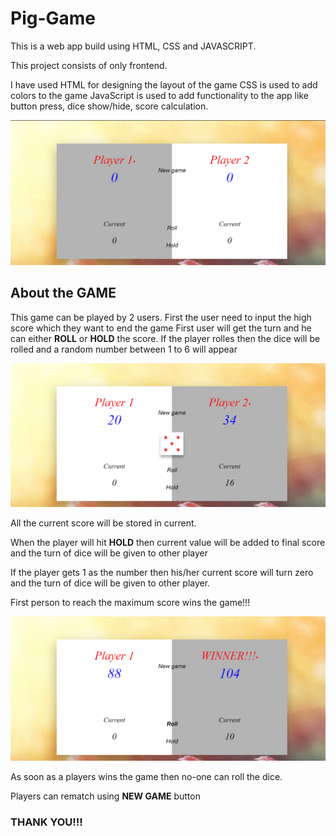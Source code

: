 # Pig-Game

This is a web app build using HTML, CSS and JAVASCRIPT.

This project consists of only frontend.

I have used HTML for designing the layout of the game
CSS is used to add colors to the game
JavaScript is used to add functionality to the app like button press, dice show/hide, score calculation.

![PIG1](./screenshots/PIG1.png)

## About the GAME
This game can be played by 2 users.
First the user need to input the high score which they want to end the game
First user will get the turn and he can either <b>ROLL</b> or <b>HOLD</b> the score.
If the player rolles then the dice will be rolled and a random number between 1 to 6 will appear

![PIG2](./screenshots/PIG2.png)

All the current score will be stored in current.

When the player will hit <b>HOLD</b> then current value will be added to final score and the turn of dice will be given to other player

If the player gets 1 as the number then his/her current score will turn zero and the turn of dice will be given to other player.

First person to reach the maximum score wins the game!!!

![PIG3](./screenshots/PIG3.png)

As soon as a players wins the game then no-one can roll the dice.

Players can rematch using <b>NEW GAME</b> button

### THANK YOU!!!
